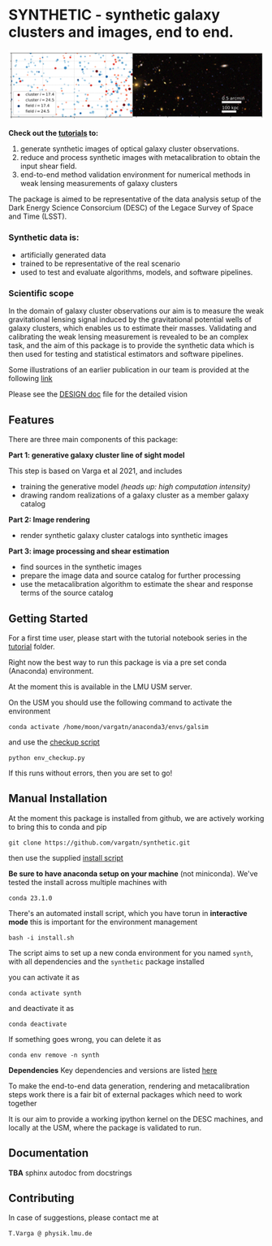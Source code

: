 # SYNTHETIC - synthetic galaxy clusters and images, end to end.


![synthetic galaxy cluster rendered from synthetic catalog](./doc/banner.png)

**Check out the [tutorials](./tutorial/README.md) to:**

1) generate synthetic images of optical galaxy cluster observations.
2) reduce and process synthetic images with metacalibration to obtain the input shear field.
3) end-to-end method validation environment for numerical methods in weak lensing measurements of galaxy clusters 

The package is aimed to be representative of the data analysis setup of the Dark Energy Science Consorcium (DESC) of the Legace Survey of Space and Time (LSST).

### Synthetic data is:

    
 * artificially generated data
 * trained to be representative of the real scenario
 * used to test and evaluate algorithms, models, and software pipelines.
 
### Scientific scope

In the domain of galaxy cluster observations our aim is to measure the weak gravitational lensing signal induced by
the gravitational potential wells of galaxy clusters, which enables us to estimate their masses. 
Validating and calibrating the weak lensing measurement is revealed to be an complex task, and the aim of this package is to 
provide the synthetic data which is then used for testing and statistical estimators and software pipelines.

Some illustrations of an earlier publication in our team is provided at the following [link](https://vargatn.github.io/synthetic/)

Please see the [DESIGN doc](DESIGN.md) file for the detailed vision 

## Features

There are three main components of this package:

**Part 1: generative galaxy cluster line of sight model**

This step is based on Varga et al 2021, and includes

* training the generative model _(heads up: high computation intensity)_ 
* drawing random realizations of a galaxy cluster as a member galaxy catalog


**Part 2: Image rendering**
* render synthetic galaxy cluster catalogs into synthetic images

**Part 3: image processing and shear estimation**
* find sources in the synthetic images
* prepare the image data and source catalog for further processing
* use the metacalibration algorithm to estimate the shear and response terms of the source catalog

## Getting Started
For a first time user, please start with the tutorial notebook series in the [tutorial](./tutorial/README.md) folder.

Right now the best way to run this package is via a pre set conda (Anaconda) environment.

At the moment this is available in the LMU USM server.

On the USM you should use the following command to activate the environment 
    
    conda activate /home/moon/vargatn/anaconda3/envs/galsim

and use the [checkup script](./tutorial/env_checkup.py)

    python env_checkup.py

If this runs without errors, then you are set to go!

## Manual Installation

At the moment this package is installed from github, we are actively working to bring this to conda and pip

    git clone https://github.com/vargatn/synthetic.git

then use the supplied [install script](./install.sh)

**Be sure to have anaconda setup on your machine** (not miniconda). We've tested the install across multiple machines with

    conda 23.1.0

There's an automated install script, which you have torun  in **interactive mode** this is important for the environment management

    bash -i install.sh

The script aims to set up a new conda environment for you named `synth`,
with all dependencies and the `synthetic` package installed

you can activate it as

    conda activate synth

and deactivate it as

    conda deactivate

If something goes wrong, you can delete it as

    conda env remove -n synth

**Dependencies**
Key dependencies and versions are listed [here](DEPENDENCIES.md)

To make the end-to-end data generation, rendering and metacalibration steps work there is a fair bit of external packages which need to work together

It is our aim to provide a working ipython kernel on the DESC machines, and locally at the USM, where the package is validated to run.





## Documentation

**TBA** sphinx autodoc from docstrings 

## Contributing

In case of suggestions, please contact me at 
    
    T.Varga @ physik.lmu.de





